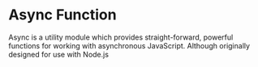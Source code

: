 # Async Function

Async is a utility module which provides straight-forward, powerful functions for working with asynchronous JavaScript. Although originally designed for use with Node.js 